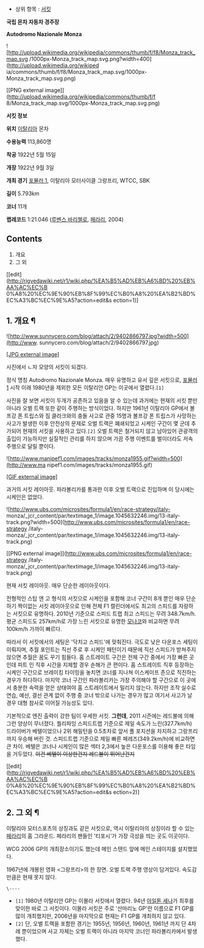   * 상위 항목 : [서킷](%EC%84%9C%ED%82%B7.md)  

<table align="center"

**국립 몬차 자동차 경주장**

**Autodromo Nazionale Monza**

![http://upload.wikimedia.org/wikipedia/commons/thumb/f/f8/Monza_track_map.svg
/1000px-Monza_track_map.svg.png?width=400](http://upload.wikimedia.org/wikiped
ia/commons/thumb/f/f8/Monza_track_map.svg/1000px-Monza_track_map.svg.png)

[[PNG external image]](http://upload.wikimedia.org/wikipedia/commons/thumb/f/f
8/Monza_track_map.svg/1000px-Monza_track_map.svg.png)

**서킷 정보**

**위치**
[이탈리아](%EC%9D%B4%ED%83%88%EB%A6%AC%EC%95%84.md) 몬차

**수용능력**
113,860명

**착공**
1922년 5월 15일

**개장**
1922년 9월 3일

**개최 경기**
[포뮬러 1](%ED%8F%AC%EB%AE%AC%EB%9F%AC%201.md), 이탈리아 모터사이클 그랑프리, WTCC, SBK

**길이**
5.793km

**코너**
11개

**랩레코드**
1:21.046 ([루벤스 바리첼로](%EB%A3%A8%EB%B2%A4%EC%8A%A4%20%EB%B0%94%EB%A6%AC%EC%B2%BC%EB%A1%9C.md), [페라리](%ED%8E%98%EB%9D%BC%EB%A6%AC.md), 2004)

## Contents

    

1. 개요 
2. 그 외 

[[edit](http://rigvedawiki.net/r1/wiki.php/%EA%B5%AD%EB%A6%BD%20%EB%AA%AC%EC%B
0%A8%20%EC%9E%90%EB%8F%99%EC%B0%A8%20%EA%B2%BD%EC%A3%BC%EC%9E%A5?action=edit&s
ection=1)]

## 1. 개요 ¶

![http://www.sunnycero.com/blog/attach/2/9402866797.jpg?width=500](http://www.
sunnycero.com/blog/attach/2/9402866797.jpg)

[[JPG external image]](http://www.sunnycero.com/blog/attach/2/9402866797.jpg)

  
사진에서 ㄴ자 모양의 서킷이 되겠다.

  

정식 명칭 Autodromo Nazionale Monza. 매우 유명하고 유서 깊은 서킷으로, [포뮬러1](%ED%8F%AC%EB%AE%AC%EB%9F%AC%201.md) 시작 이래 1980년을 제외한 모든 이탈리안 GP는 이곳에서
열렸다.`[1]`

  

사진을 잘 보면 서킷이 두개가 공존하고 있음을 알 수 있는데 과거에는 현재의 서킷 뿐만 아니라 오벌 트랙 또한 같이 주행하는 방식이었다.
하지만 1961년 이탈리아 GP에서 볼프강 폰 트립스와 짐 클라크와의 충돌 사고로 관중 15명과 볼프강 폰 트립스가 사망하는 사고가 발생한
이후 안전상의 문제로 오벌 트랙은 폐쇄되었고 시케인 구간이 몇 군데 추가되어 현재의 서킷을 사용하고 있다.`[2]` 오벌 트랙은 철거되지
않고 남아있어 관광객의 출입이 가능하지만 실질적인 관리를 하지 않으며 가끔 주행 이벤트를 벌이더라도 저속 주행으로 달릴 뿐이다.

  

![http://www.manipef1.com/images/tracks/monza1955.gif?width=500](http://www.ma
nipef1.com/images/tracks/monza1955.gif)

[[GIF external image]](http://www.manipef1.com/images/tracks/monza1955.gif)

  
과거의 서킷 레이아웃. 파라볼리카를 통과한 이후 오벌 트랙으로 진입하며 이 당시에는 시케인은 없었다.

  

![http://www.ubs.com/microsites/formula1/en/race-strategy/italy-
monza/_jcr_content/par/textimage_1/image.1045632246.img/13-italy-
track.png?width=500](http://www.ubs.com/microsites/formula1/en/race-strategy
/italy-monza/_jcr_content/par/textimage_1/image.1045632246.img/13-italy-
track.png)

[[PNG external image]](http://www.ubs.com/microsites/formula1/en/race-strategy
/italy-monza/_jcr_content/par/textimage_1/image.1045632246.img/13-italy-
track.png)

  
현재 서킷 레이아웃. 매우 단순한 레이아웃이다.

  

전형적인 스탑 앤 고 형식의 서킷으로 시케인을 포함해 코너 구간이 8개 뿐인 매우 단순하기 짝이없는 서킷 레이아웃으로 인해 전체 F1
캘린더에서도 최고의 스피드를 자랑하는 서킷으로 유명하다. 2010년 기준으로 스피드 트랩 최고 스피드는 무려 348.7km/h. 평균
스피드도 257km/h로 가장 느린 서킷으로 유명한 [모나코](%EB%AA%A8%EB%82%98%EC%BD%94.md)와 비교하면 무려
100km/h 가까이 빠르다.

  

따라서 이 서킷에서의 세팅은 '닥치고 스피드'에 맞춰진다. 극도로 낮은 다운포스 세팅이 이뤄지며, 추월 포인트는 직선 주로 후 시케인
패턴이기 때문에 직선 스피드가 받쳐주지 않으면 추월은 꿈도 꾸기 힘들다. 홈 스트레이트 구간은 전체 구간 중에서 가장 빠른 곳인데 피트 인
직후 시간을 지체할 경우 손해가 큰 편이다. 홈 스트레이트 직후 등장하는 시케인 구간으로 브레이킹 타이밍을 놓치면 코너를 지나쳐 이스케이프
존으로 직진하는 경우가 허다하다. 마지막 코너 구간인 파라볼리카는 가장 주의해야 할 구간으로 이 곳에서 충분한 속력을 얻은 상태여야 홈
스트레이트에서 밀리지 않는다. 하지만 조작 실수로 연습, 예선, 결선 관계 없이 주행 중 코너 밖으로 나가는 경우가 많고 여기서 사고가 날
경우 대형 참사로 이어질 가능성도 있다.

  

기본적으로 엔진 출력이 강한 팀이 우세한 서킷. **그런데**, 2011 시즌에는 레드불에 의해 그런 양상이 무너졌다. 퀄리파잉 스피드트랩
기준으로 제일 속도가 느린(327.7km/h) 드라이버가 베텔이었으나 2위 해밀턴을 0.5초차로 앞서 폴 포지션을 차지하고 그랑프리까지
우승해 버린 것. 스피드트랩 기준으로 제일 빠른 페레즈(349.2km/h)에 비교하면 큰 차이. 베텔은 코너나 시케인이 많은 섹터 2,3에서
높은 다운포스를 이용해 좋은 타임을 거두었다. <del>이건 베텔이 이상한건지 레드불이 뛰어난건지</del>

  

[[edit](http://rigvedawiki.net/r1/wiki.php/%EA%B5%AD%EB%A6%BD%20%EB%AA%AC%EC%B
0%A8%20%EC%9E%90%EB%8F%99%EC%B0%A8%20%EA%B2%BD%EC%A3%BC%EC%9E%A5?action=edit&s
ection=2)]

## 2. 그 외 ¶

이탈리아 모터스포츠의 상징과도 같은 서킷으로, 역시 이탈리아의 상징이라 할 수
있는[페라리](%ED%8E%98%EB%9D%BC%EB%A6%AC.md)의 홈 그라운드. 페라리의 팬들인 '티포시'가 가장 극성을 띄는
곳도 이곳이다.

  

WCG 2006 GP의 개최장소이기도 했는데 메인 스탠드 앞에 메인 스테이지를 설치했었다.

  
  

  

1967년에 개봉된 영화 <그랑프리>의 한 장면. 오벌 트랙 주행 영상이 담겨있다. 속도감 만큼은 현재 못지 않다.

  

`\----`

  * `[1]` 1980년 이탈리안 GP는 이몰라 서킷에서 열렸다. 94년 [아일톤 세나](%EC%95%84%EC%9D%BC%ED%86%A4%20%EC%84%B8%EB%82%98.md)가 최후를 맞이한 바로 그 서킷이다. 이몰라 서킷은 주로 '산마리노 GP'란 이름으로 F1 GP를 많이 개최했지만, 2006년을 마지막으로 현재는 F1 GP를 개최하지 않고 있다.
  * `[2]` 단, 오벌 트랙을 포함한 경기는 1955년, 1956년, 1960년, 1961년 까지 단 4차례 뿐이었으며 사고 자체는 오벌 트랙이 아니라 마지막 코너인 파라볼리카에서 발생했다.

